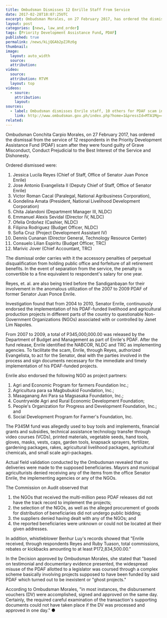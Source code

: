 ```yaml
---
title: Ombudsman Dismisses 12 Enrille Staff From Service
date: 2017-02-28T18:07:25UTC
excerpt: Ombudsman Morales, on 27 February 2017, has ordered the dismissal from the service of 12 respondents in the Priority Development Assistance Fund scam.
layout: post
categories: [news, law_and_order]
tags: [Priority Development Assistance Fund, PDAF]
published: true
permalink: /news/kLjQGAb2pZJRz6g
thumbnail:
image:
  layout: auto_width
  source: 
  attribution: 
video:
  source: 
  attribution: RTVM
  layout: top
videos:
  - source: 
    attribution: 
    layout: 
sources:
  - label: Ombudsman dismisses Enrile staff, 10 others for PDAF scam involvement (Omudsman)
    link: http://www.ombudsman.gov.ph/index.php?home=1&pressId=MTA1Mg==
related:
---
```


Ombudsman Conchita Carpio Morales, on 27 February 2017, has ordered the dismissal from the service of 12 respondents in the Priority Development Assistance Fund (PDAF) scam after they were found guilty of Grave Misconduct, Conduct Prejudicial to the Best Interest of the Service and Dishonesty.

Ordered dismissed were:

1. Jessica Lucila Reyes (Chief of Staff, Office of Senator Juan Ponce Enrile)
2. Jose Antonio Evangelista II (Deputy Chief of Staff, Office of Senator Enrile)
3. Victor Roman Cacal (Paralegal, National Agribusiness Corporation),
4. Gondelina Amata (President, National Livelihood Development Corporation)
5. Chita Jalandoni (Department Manager III, NLDC)
6. Emmanuel Alexis Sevidal (Director IV, NLDC)
7. Ofelia Ordoñez (Cashier, NLDC)
8. Filipina Rodriguez (Budget Officer, NLDC)
9. Sofia Cruz (Project Development Assistant IV)
10. Dennis Cunanan (Director General, Technology Resource Center)
11. Consuelo Lilian Espiritu (Budget Officer, TRC)
12. Marivic Jover (Chief Accountant, TRC)

The dismissal order carries with it the accessory penalties of perpetual disqualification from holding public office and forfeiture of all retirement benefits. In the event of separation from the service, the penalty is convertible to a fine equivalent to respondent's salary for one year.

Reyes, et. al. are also being tried before the Sandiganbayan for their involvement in the anomalous utilization of the 2007 to 2009 PDAF of former Senator Juan Ponce Enrile.

Investigation found that from 2004 to 2010, Senator Enrile, continuously endorsed the implementation of his PDAF-funded livelihood and agricultural production projects in different parts of the country to questionable Non-Government Organizations (NGOs) associated with or controlled by Janet Lim Napoles.

From 2007 to 2009, a total of P345,000,000.00 was released by the Department of Budget and Management as part of Enrile's PDAF. After the fund release, Enrile identified the NABCOR, NLDC and TRC as implementing agencies. To facilitate the scam, Enrile, through Reyes, authorized Evangelista, to act for the Senator, deal with the parties involved in the process and sign documents necessary for the immediate and timely implementation of his PDAF-funded projects.

Enrile also endorsed the following NGO as project partners:

1. Agri and Economic Program for farmers Foundation Inc.;
2. Agricultura para sa Magbubukid Foundation, Inc.;
3. Masaganang Ani Para sa Magsasaka Foundation, Inc.;
4. Countrywide Agri and Rural Economic Development Foundation;
5. People's Organization for Progress and Development Foundation, Inc.; and
6. Social Development Program for Farmer's Foundation, Inc.

The P345M fund was allegedly used to buy tools and implements, financial grants and subsidies, technical assistance technology transfer through video courses (VCDs), printed materials, vegetable seeds, hand tools, gloves, masks, vests, caps, garden tools, knapsack sprayers, fertilizer, gardening packages, rakes, agricultural livelihood packages, agricultural chemicals, and small scale agri-packages.

Actual field validation conducted by the Ombudsman revealed that no deliveries were made to the supposed beneficiaries. Mayors and municipal agriculturists denied receiving any of the items from the office Senator Enrile, the implementing agencies or any of the NGOs.

The Commission on Audit observed that

1. the NGOs that received the multi-million peso PDAF releases did not have the track record to implement the projects;
2. the selection of the NGOs, as well as the alleged procurement of goods for distribution of beneficiaries did not undergo public bidding;
3. the suppliers denied having dealt with any of the NGOs; and
4. the reported beneficiaries were unknown or could not be located at their given addresses.

In addition, whistleblower Benhur Luy's records showed that "Enrile received, through respondents Reyes and Ruby Tuason, total commissions, rebates or kickbacks amounting to at least P172,834,500.00."

In the Decision approved by Ombudsman Morales, she stated that "based on testimonial and documentary evidence presented, the widespread misuse of the PDAF allotted to a legislator was coursed through a complex scheme basically involving projects supposed to have been funded by said PDAF which turned out to be inexistent or "ghost projects."

According to Ombudsman Morales, "in most instances, the disbursement vouchers (DV) were accomplished, signed and approved on the same day. Certainly, the required careful examination of the transaction's supporting documents could not have taken place if the DV was processed and approved in one day."
&#x25cf;

